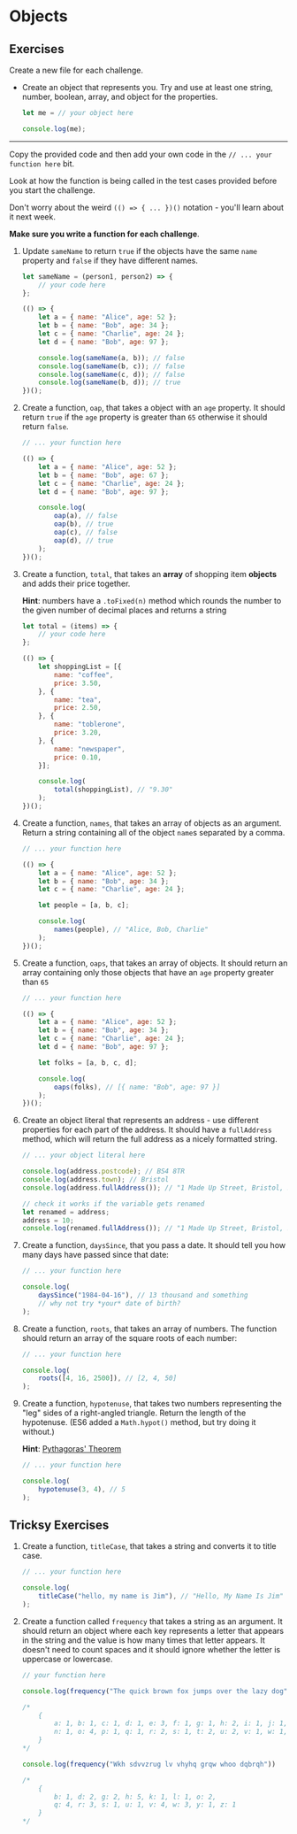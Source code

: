 # Objects

## Exercises

Create a new file for each challenge.

- Create an object that represents you. Try and use at least one string, number, boolean, array, and object for the properties.

    ```javascript
    let me = // your object here

    console.log(me);
    ```

---

Copy the provided code and then add your own code in the `// ... your function here` bit.

Look at how the function is being called in the test cases provided before you start the challenge.

Don't worry about the weird `(() => { ... })()` notation - you'll learn about it next week.

**Make sure you write a function for each challenge**.

1) Update `sameName` to return `true` if the objects have the same `name` property and `false` if they have different names.

    ```javascript
    let sameName = (person1, person2) => {
        // your code here
    };

    (() => {
        let a = { name: "Alice", age: 52 };
        let b = { name: "Bob", age: 34 };
        let c = { name: "Charlie", age: 24 };
        let d = { name: "Bob", age: 97 };

        console.log(sameName(a, b)); // false
        console.log(sameName(b, c)); // false
        console.log(sameName(c, d)); // false
        console.log(sameName(b, d)); // true
    })();
    ```

1) Create a function, `oap`, that takes a object with an `age` property. It should return `true` if the `age` property is greater than `65` otherwise it should return `false`.

    ```javascript
    // ... your function here

    (() => {
        let a = { name: "Alice", age: 52 };
        let b = { name: "Bob", age: 67 };
        let c = { name: "Charlie", age: 24 };
        let d = { name: "Bob", age: 97 };

        console.log(
            oap(a), // false
            oap(b), // true
            oap(c), // false
            oap(d), // true
        );
    })();
    ```

1) Create a function, `total`, that takes an **array** of shopping item **objects** and adds their price together.

    **Hint**: numbers have a `.toFixed(n)` method which rounds the number to the given number of decimal places and returns a string

    ```javascript
    let total = (items) => {
        // your code here
    };

    (() => {
        let shoppingList = [{
            name: "coffee",
            price: 3.50,
        }, {
            name: "tea",
            price: 2.50,
        }, {
            name: "toblerone",
            price: 3.20,
        }, {
            name: "newspaper",
            price: 0.10,
        }];

        console.log(
            total(shoppingList), // "9.30"
        );
    })();
    ```

1) Create a function, `names`, that takes an array of objects as an argument. Return a string containing all of the object `name`s separated by a comma.

    ```javascript
    // ... your function here

    (() => {
        let a = { name: "Alice", age: 52 };
        let b = { name: "Bob", age: 34 };
        let c = { name: "Charlie", age: 24 };

        let people = [a, b, c];

        console.log(
            names(people), // "Alice, Bob, Charlie"
        );
    })();
    ```

1) Create a function, `oaps`, that takes an array of objects. It should return an array containing only those objects that have an `age` property greater than `65`

    ```javascript
    // ... your function here

    (() => {
        let a = { name: "Alice", age: 52 };
        let b = { name: "Bob", age: 34 };
        let c = { name: "Charlie", age: 24 };
        let d = { name: "Bob", age: 97 };

        let folks = [a, b, c, d];

        console.log(
            oaps(folks), // [{ name: "Bob", age: 97 }]
        );
    })();
    ```

1) Create an object literal that represents an address - use different properties for each part of the address. It should have a `fullAddress` method, which will return the full address as a nicely formatted string.

    ```javascript
    // ... your object literal here

    console.log(address.postcode); // BS4 8TR
    console.log(address.town); // Bristol
    console.log(address.fullAddress()); // "1 Made Up Street, Bristol, BS4 8TR"

    // check it works if the variable gets renamed
    let renamed = address;
    address = 10;
    console.log(renamed.fullAddress()); // "1 Made Up Street, Bristol, BS4 8TR"
    ```

1) Create a function, `daysSince`, that you pass a date. It should tell you how many days have passed since that date:

    ```javascript
    // ... your function here

    console.log(
        daysSince("1984-04-16"), // 13 thousand and something
        // why not try *your* date of birth?
    );
    ```

1) Create a function, `roots`, that takes an array of numbers. The function should return an array of the square roots of each number:

    ```javascript
    // ... your function here

    console.log(
        roots([4, 16, 2500]), // [2, 4, 50]
    );
    ```

1) Create a function, `hypotenuse`, that takes two numbers representing the "leg" sides of a right-angled triangle. Return the length of the hypotenuse. (ES6 added a `Math.hypot()` method, but try doing it without.)

    **Hint**: [Pythagoras' Theorem](https://mathigon.org/course/triangles-and-trigonometry/pythagoras-theorem)

    ```javascript
    // ... your function here

    console.log(
        hypotenuse(3, 4), // 5
    );
    ```


## Tricksy Exercises

1) Create a function, `titleCase`, that takes a string and converts it to title case.

    ```javascript
    // ... your function here

    console.log(
        titleCase("hello, my name is Jim"), // "Hello, My Name Is Jim"
    );
    ```

1) Create a function called `frequency` that takes a string as an argument. It should return an object where each key represents a letter that appears in the string and the value is how many times that letter appears. It doesn't need to count spaces and it should ignore whether the letter is uppercase or lowercase.

    ```javascript
    // your function here

    console.log(frequency("The quick brown fox jumps over the lazy dog"));

    /*
        {
            a: 1, b: 1, c: 1, d: 1, e: 3, f: 1, g: 1, h: 2, i: 1, j: 1, k: 1, l: 1, m: 1,
            n: 1, o: 4, p: 1, q: 1, r: 2, s: 1, t: 2, u: 2, v: 1, w: 1, x: 1, y: 1, z: 1
        }
    */

    console.log(frequency("Wkh sdvvzrug lv vhyhq grqw whoo dqbrqh"))

    /*
        {
            b: 1, d: 2, g: 2, h: 5, k: 1, l: 1, o: 2,
            q: 4, r: 3, s: 1, u: 1, v: 4, w: 3, y: 1, z: 1
        }
    */
    ```
